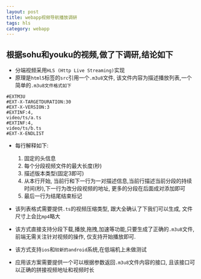 ```yaml
---
layout: post
title: webapp视频导航播放调研
tags: hls
category: webapp
---
```


## 根据sohu和youku的视频,做了下调研,结论如下

* 分端视频采用`HLS (Http Live Streaming)`实现
* 原理是`html5`标签的`src`引用一个`.m3u8`文件, 该文件内容为描述播放列表,一个简单的`.m3u8文件格式如下`
 
~~~
#EXTM3U
#EXT-X-TARGETDURATION:30
#EXT-X-VERSION:3
#EXTINF:4,
video/ts/a.ts
#EXTINF:4,
video/ts/b.ts
#EXT-X-ENDLIST
~~~

* 每行解释如下:
	1. 固定的头信息
	2. 每个分段视频文件的最大长度(秒)
	2. 描述版本类型(固定3即可)
	3. 从本行开始, 当前行和下一行为一对描述信息,当前行描述当前分段的持续时间(秒),下一行为改分段视频的地址, 更多的分段在后面成对添加即可
	4. 最后一行为结尾结束标记

* 该列表格式需要提供`.ts`的视频压缩类型, 跟大全确认了下我们可以生成, 文件尺寸上会比`mp4`略大
* 该方式直接支持分段下载,播放,拖拽,加速等功能,只要生成了正确的`.m3u8`文件,前端无需关注针对视频的操作, 仅支持开始播放即可.
* 该方式支持`ios`和`较新的android`系统,在低端机上未做测试
* 应用该方案需要提供一个可以根据参数返回`.m3u8`文件内容的接口, 且该接口可以正确的拼接视频地址和视频时长

